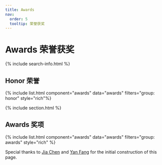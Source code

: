 ```yaml
---
title: Awards
nav:
  order: 5
  tooltip: 荣誉获奖
---
```


# <i class="fas fa-tools"></i>Awards 荣誉获奖

{% include search-info.html %}

## Honor 荣誉

<!-- * ACM Distinguished Members，刘奕群，2022

* "钱伟长中文信息处理科学技术奖"一等奖，刘奕群，王小川、张敏、许静芳、马少平、陈炜鹏、毛佳昕、王蟒、马为之，2020

* IBM Global Faculty Award，张敏，2020 -->





{% include list.html component="awards" data="awards" filters="group: honor" style="rich"%}

{% include section.html %}

## Awards 奖项

{% include list.html component="awards" data="awards" filters="group: awards" style="rich" %}

<!-- * 詹靖涛同学获得国际会议 WSDM2022 最佳论文奖
* 陈冲同学获得2021年百度奖学金
* 陈冲同学获得2021年字节跳动奖学金
* 陈冲、吴之璟同学获得2021年微软学者提名
* 卢泓宇同学获得2020年微软学者提名
* 张帆同学获得国际会议 SIGIR2020 最佳论文提名奖
* 储著敏同学获得国际会议 ICTIR2019 最佳短文提名奖
* 刘梦旸同学获得国际会议 SIGIR2018 最佳短文提名奖
* 张俊祺同学获得国际会议 CIKM2018 最佳论文奖
* 李祥圣同学获得 AIRS2018 最佳论文奖、陈冲同学获得最佳论文提名奖
* 张帆同学获得国际会议 SIGIR2017 最佳学生论文奖
* 毛佳昕同学获得国际会议 ECIR2017 最佳博士生论坛论文奖
* 姚婷同学获得国际会议 AIRS2011 最佳论文奖提名
* 王超同学，SIGIR最佳论文提名
* 张永锋同学，微软学者（2015）、西贝尔学者（2015）、百度奖学金（2014）、IBM学者（2014）、谷歌奖学金（2012） -->

Special thanks to [Jia Chen](https://xuanyuan14.github.io) and [Yan Fang](https://suffoquer-fang.github.io) for the initial construction of this page.
